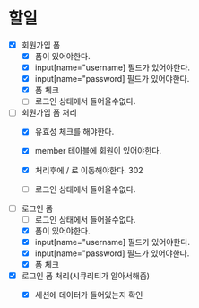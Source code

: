 # 할일
- [x] 회원가입 폼
    - [x] 폼이 있어야한다.
    - [x] input[name="username] 필드가 있어야한다.
    - [x] input[name="password] 필드가 있어야한다.
    - [X] 폼 체크
    - [ ] 로그인 상태에서 들어올수없다.
- [ ] 회원가입 폼 처리
  - [x]  유효성 체크를 해야한다.
  - [x] member 테이블에 회원이 있어야한다.
  - [x] 처리후에 / 로 이동해야한다. 302
  - [ ] 로그인 상태에서 들어올수없다.


  
- [ ] 로그인 폼
  - [ ] 로그인 상태에서 들어올수없다.
  - [x] 폼이 있어야한다.
  - [x] input[name="username] 필드가 있어야한다.
  - [x] input[name="password] 필드가 있어야한다.
  - [x] 폼 체크
- [x] 로그인 폼 처리(시큐리티가 알아서해줌)
  - [x] 세션에 데이터가 들어있는지 확인
  